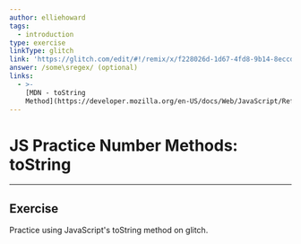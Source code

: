 ```yaml
---
author: elliehoward
tags:
  - introduction
type: exercise
linkType: glitch
link: 'https://glitch.com/edit/#!/remix/x/f228026d-1d67-4fd8-9b14-8eccd0ca455d'
answer: /some\sregex/ (optional)
links:
  - >-
    [MDN - toString
    Method](https://developer.mozilla.org/en-US/docs/Web/JavaScript/Reference/Global_Objects/Number/toString){website}
---
```


# JS Practice Number Methods: toString


---

## Exercise

Practice using JavaScript's toString method on glitch.
